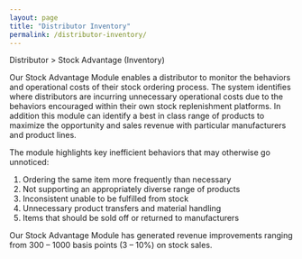 ```yaml
---
layout: page
title: "Distributor Inventory"
permalink: /distributor-inventory/
---
```


Distributor > Stock Advantage (Inventory)

Our Stock Advantage Module enables a distributor to monitor the behaviors and operational costs of their stock ordering process. The system identifies where distributors are incurring unnecessary operational costs due to the behaviors encouraged within their own stock replenishment platforms.  In addition this module can identify a best in class range of products to maximize the opportunity and sales revenue with particular manufacturers and product lines.

The module highlights key inefficient behaviors that may otherwise go unnoticed:

1.  Ordering the same item more frequently than necessary
2.  Not supporting an appropriately diverse range of products
3.  Inconsistent unable to be fulfilled from stock
4.  Unnecessary product transfers and material handling
5.  Items that should be sold off or returned to manufacturers

Our Stock Advantage Module has generated revenue improvements ranging from 300 – 1000 basis points (3 – 10%) on stock sales.

